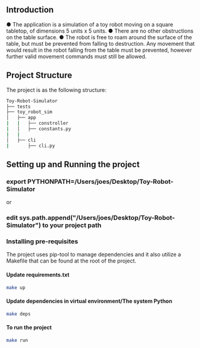 ## Introduction

● The application is a simulation of a toy robot moving on a square tabletop, of
dimensions 5 units x 5 units.
● There are no other obstructions on the table surface.
● The robot is free to roam around the surface of the table, but must be prevented from
falling to destruction. Any movement that would result in the robot falling from the
table must be prevented, however further valid movement commands must still be
allowed.


## Project Structure
The project is as the following structure:

```bash
Toy-Robot-Simulator
├── tests
├── toy_robot_sim
│   ├── app
|   |   ├── constroller
|   │   ├── constants.py
|   |
│   ├── cli
|       ├── cli.py

```

## Setting up and Running the project

### export PYTHONPATH=/Users/joes/Desktop/Toy-Robot-Simulator
or
### edit sys.path.append("/Users/joes/Desktop/Toy-Robot-Simulator") to your project path

### Installing pre-requisites
The project uses pip-tool to manage dependencies and it also utilize a Makefile that can be found at the root of the project.

#### Update requirements.txt
```bash
make up
```

#### Update dependencies in virtual environment/The system Python
```bash
make deps
```

#### To run the project
```bash
make run
```
